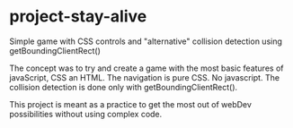 # project-stay-alive
Simple game with CSS controls and "alternative" collision detection using getBoundingClientRect()

The concept was to try and create a game with the most basic features of javaScript, CSS an HTML. The navigation is pure CSS. No javascript. The collision detection is done only with getBoundingClientRect(). 

This project is meant as a practice to get the most out of webDev possibilities without using complex code. 
